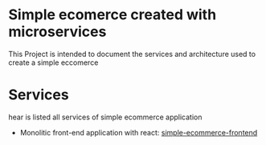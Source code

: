 # Simple ecomerce created with microservices
This Project is intended to document the services and architecture used to create a simple eccomerce

# Services
hear is listed all services of simple ecommerce application
- Monolitic front-end application with react: [simple-ecommerce-frontend](https://github.com/Gustavo-franca/simple-ecommerce-frontend)
